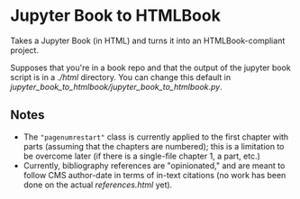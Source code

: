 # Jupyter Book to HTMLBook

Takes a Jupyter Book (in HTML) and turns it into an HTMLBook-compliant project.

Supposes that you're in a book repo and that the output of the jupyter book script 
is in a _./html_ directory. You can change this default in 
*jupyter_book_to_htmlbook/jupyter_book_to_htmlbook.py*.

## Notes

* The `"pagenumrestart"` class is currently applied to the first chapter with parts (assuming that the chapters are numbered); this is a limitation to be overcome later (if there is a single-file chapter 1, a part, etc.)
* Currently, bibliography references are "opinionated," and are meant to follow CMS 
author-date in terms of in-text citations (no work has been done on the actual 
*references.html* yet).